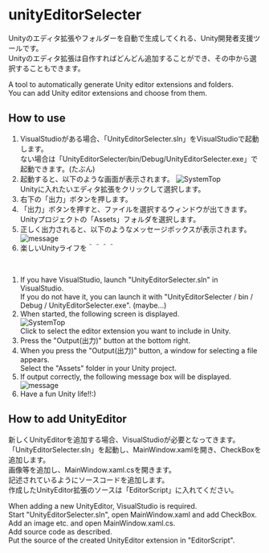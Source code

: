 # unityEditorSelecter
Unityのエディタ拡張やフォルダーを自動で生成してくれる、Unity開発者支援ツールです。<br>
Unityのエディタ拡張は自作すればどんどん追加することができ、その中から選択することもできます。<br>

A tool to automatically generate Unity editor extensions and folders.<br>
You can add Unity editor extensions and choose from them.<br>

## How to use
1. VisualStudioがある場合、「UnityEditorSelecter.sln」をVisualStudioで起動します。<br>
ない場合は「UnityEditorSelecter/bin/Debug/UnityEditorSelecter.exe」で起動できます。(たぶん)
2. 起動すると、以下のような画面が表示されます。
![SystemTop](https://user-images.githubusercontent.com/39897091/75446380-a83b6a80-59aa-11ea-865f-395c21702c2c.png)<br>
Unityに入れたいエディタ拡張をクリックして選択します。
3. 右下の「出力」ボタンを押します。
4. 「出力」ボタンを押すと、ファイルを選択するウィンドウが出てきます。<br>
Unityプロジェクトの「Assets」フォルダを選択します。
5. 正しく出力されると、以下のようなメッセージボックスが表示されます。<br>
![message](https://user-images.githubusercontent.com/39897091/75446845-868eb300-59ab-11ea-8445-2ad259b9f0d3.png)
6. 楽しいUnityライフを＾＾＾＾
<br>

1. If you have VisualStudio, launch "UnityEditorSelecter.sln" in VisualStudio.<br>
If you do not have it, you can launch it with "UnityEditorSelecter / bin / Debug / UnityEditorSelecter.exe". (maybe...)
2. When started, the following screen is displayed.<br>
![SystemTop](https://user-images.githubusercontent.com/39897091/75446380-a83b6a80-59aa-11ea-865f-395c21702c2c.png)<br>
Click to select the editor extension you want to include in Unity.
3. Press the "Output(出力)" button at the bottom right.
4. When you press the "Output(出力)" button, a window for selecting a file appears.<br>
Select the "Assets" folder in your Unity project.
5. If output correctly, the following message box will be displayed.<br>
![message](https://user-images.githubusercontent.com/39897091/75446845-868eb300-59ab-11ea-8445-2ad259b9f0d3.png)
6. Have a fun Unity life!!:)

## How to add UnityEditor
新しくUnityEditorを追加する場合、VisualStudioが必要となってきます。<br>
「UnityEditorSelecter.sln」を起動し、MainWindow.xamlを開き、CheckBoxを追加します。<br>
画像等を追加し、MainWindow.xaml.csを開きます。<br>
記述されているようにソースコードを追加します。<br>
作成したUnityEditor拡張のソースは「EditorScript」に入れてください。<br>

When adding a new UnityEditor, VisualStudio is required. <br>
Start "UnityEditorSelecter.sln", open MainWindow.xaml and add CheckBox. <br>
Add an image etc. and open MainWindow.xaml.cs. <br>
Add source code as described. <br>
Put the source of the created UnityEditor extension in "EditorScript". <br>
